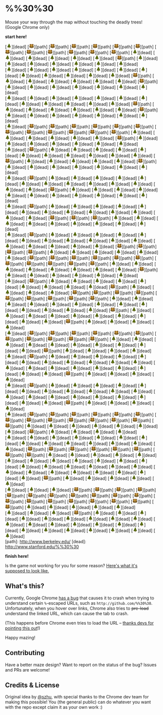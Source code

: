 %%30%30
=======

Mouse your way through the map without touching the deadly trees! (Google Chrome only)

**start here!**

<!-- GAME -->
[<img width="16" src="src/u1f332.png">][dead] [<img width="16" src="src/u1f43b.png">][path] [<img width="16" src="src/u1f43b.png">][path] [<img width="16" src="src/u1f43b.png">][path] [<img width="16" src="src/u1f43b.png">][path] [<img width="16" src="src/u1f43b.png">][path] [<img width="16" src="src/u1f43b.png">][path] [<img width="16" src="src/u1f43b.png">][path] [<img width="16" src="src/u1f43b.png">][path] [<img width="16" src="src/u1f43b.png">][path] [<img width="16" src="src/u1f43b.png">][path] [<img width="16" src="src/u1f43b.png">][path] [<img width="16" src="src/u1f43b.png">][path] [<img width="16" src="src/u1f332.png">][dead] [<img width="16" src="src/u1f332.png">][dead] [<img width="16" src="src/u1f332.png">][dead] [<img width="16" src="src/u1f332.png">][dead] [<img width="16" src="src/u1f332.png">][dead] [<img width="16" src="src/u1f332.png">][dead] [<img width="16" src="src/u1f43b.png">][path] [<img width="16" src="src/u1f332.png">][dead] [<img width="16" src="src/u1f332.png">][dead] [<img width="16" src="src/u1f332.png">][dead] [<img width="16" src="src/u1f332.png">][dead] [<img width="16" src="src/u1f332.png">][dead] [<img width="16" src="src/u1f332.png">][dead] [<img width="16" src="src/u1f332.png">][dead]  
[<img width="16" src="src/u1f332.png">][dead] [<img width="16" src="src/u1f332.png">][dead] [<img width="16" src="src/u1f332.png">][dead] [<img width="16" src="src/u1f332.png">][dead] [<img width="16" src="src/u1f332.png">][dead] [<img width="16" src="src/u1f332.png">][dead] [<img width="16" src="src/u1f332.png">][dead] [<img width="16" src="src/u1f332.png">][dead] [<img width="16" src="src/u1f332.png">][dead] [<img width="16" src="src/u1f332.png">][dead] [<img width="16" src="src/u1f332.png">][dead] [<img width="16" src="src/u1f332.png">][dead] [<img width="16" src="src/u1f43b.png">][path] [<img width="16" src="src/u1f332.png">][dead] [<img width="16" src="src/u1f332.png">][dead] [<img width="16" src="src/u1f332.png">][dead] [<img width="16" src="src/u1f332.png">][dead] [<img width="16" src="src/u1f332.png">][dead] [<img width="16" src="src/u1f332.png">][dead] [<img width="16" src="src/u1f43b.png">][path] [<img width="16" src="src/u1f332.png">][dead] [<img width="16" src="src/u1f332.png">][dead] [<img width="16" src="src/u1f332.png">][dead] [<img width="16" src="src/u1f332.png">][dead] [<img width="16" src="src/u1f332.png">][dead] [<img width="16" src="src/u1f332.png">][dead] [<img width="16" src="src/u1f332.png">][dead]  
[<img width="16" src="src/u1f332.png">][dead] [<img width="16" src="src/u1f332.png">][dead] [<img width="16" src="src/u1f332.png">][dead] [<img width="16" src="src/u1f332.png">][dead] [<img width="16" src="src/u1f332.png">][dead] [<img width="16" src="src/u1f332.png">][dead] [<img width="16" src="src/u1f332.png">][dead] [<img width="16" src="src/u1f332.png">][dead] [<img width="16" src="src/u1f332.png">][dead] [<img width="16" src="src/u1f332.png">][dead] [<img width="16" src="src/u1f332.png">][dead] [<img width="16" src="src/u1f332.png">][dead] [<img width="16" src="src/u1f43b.png">][path] [<img width="16" src="src/u1f332.png">][dead] [<img width="16" src="src/u1f332.png">][dead] [<img width="16" src="src/u1f332.png">][dead] [<img width="16" src="src/u1f332.png">][dead] [<img width="16" src="src/u1f332.png">][dead] [<img width="16" src="src/u1f332.png">][dead] [<img width="16" src="src/u1f43b.png">][path] [<img width="16" src="src/u1f332.png">][dead] [<img width="16" src="src/u1f332.png">][dead] [<img width="16" src="src/u1f332.png">][dead] [<img width="16" src="src/u1f332.png">][dead] [<img width="16" src="src/u1f332.png">][dead] [<img width="16" src="src/u1f332.png">][dead] [<img width="16" src="src/u1f332.png">][dead]  
[<img width="16" src="src/u1f332.png">][dead] [<img width="16" src="src/u1f43b.png">][path] [<img width="16" src="src/u1f43b.png">][path] [<img width="16" src="src/u1f43b.png">][path] [<img width="16" src="src/u1f43b.png">][path] [<img width="16" src="src/u1f43b.png">][path] [<img width="16" src="src/u1f43b.png">][path] [<img width="16" src="src/u1f43b.png">][path] [<img width="16" src="src/u1f43b.png">][path] [<img width="16" src="src/u1f43b.png">][path] [<img width="16" src="src/u1f43b.png">][path] [<img width="16" src="src/u1f43b.png">][path] [<img width="16" src="src/u1f43b.png">][path] [<img width="16" src="src/u1f332.png">][dead] [<img width="16" src="src/u1f332.png">][dead] [<img width="16" src="src/u1f332.png">][dead] [<img width="16" src="src/u1f332.png">][dead] [<img width="16" src="src/u1f332.png">][dead] [<img width="16" src="src/u1f332.png">][dead] [<img width="16" src="src/u1f43b.png">][path] [<img width="16" src="src/u1f332.png">][dead] [<img width="16" src="src/u1f332.png">][dead] [<img width="16" src="src/u1f332.png">][dead] [<img width="16" src="src/u1f332.png">][dead] [<img width="16" src="src/u1f332.png">][dead] [<img width="16" src="src/u1f332.png">][dead] [<img width="16" src="src/u1f332.png">][dead]  
[<img width="16" src="src/u1f332.png">][dead] [<img width="16" src="src/u1f43b.png">][path] [<img width="16" src="src/u1f332.png">][dead] [<img width="16" src="src/u1f332.png">][dead] [<img width="16" src="src/u1f332.png">][dead] [<img width="16" src="src/u1f332.png">][dead] [<img width="16" src="src/u1f332.png">][dead] [<img width="16" src="src/u1f332.png">][dead] [<img width="16" src="src/u1f332.png">][dead] [<img width="16" src="src/u1f332.png">][dead] [<img width="16" src="src/u1f332.png">][dead] [<img width="16" src="src/u1f332.png">][dead] [<img width="16" src="src/u1f332.png">][dead] [<img width="16" src="src/u1f43b.png">][path] [<img width="16" src="src/u1f332.png">][dead] [<img width="16" src="src/u1f332.png">][dead] [<img width="16" src="src/u1f332.png">][dead] [<img width="16" src="src/u1f332.png">][dead] [<img width="16" src="src/u1f332.png">][dead] [<img width="16" src="src/u1f43b.png">][path] [<img width="16" src="src/u1f332.png">][dead] [<img width="16" src="src/u1f332.png">][dead] [<img width="16" src="src/u1f332.png">][dead] [<img width="16" src="src/u1f332.png">][dead] [<img width="16" src="src/u1f332.png">][dead] [<img width="16" src="src/u1f332.png">][dead] [<img width="16" src="src/u1f332.png">][dead]  
[<img width="16" src="src/u1f332.png">][dead] [<img width="16" src="src/u1f43b.png">][path] [<img width="16" src="src/u1f332.png">][dead] [<img width="16" src="src/u1f332.png">][dead] [<img width="16" src="src/u1f332.png">][dead] [<img width="16" src="src/u1f332.png">][dead] [<img width="16" src="src/u1f332.png">][dead] [<img width="16" src="src/u1f332.png">][dead] [<img width="16" src="src/u1f332.png">][dead] [<img width="16" src="src/u1f332.png">][dead] [<img width="16" src="src/u1f332.png">][dead] [<img width="16" src="src/u1f332.png">][dead] [<img width="16" src="src/u1f332.png">][dead] [<img width="16" src="src/u1f332.png">][dead] [<img width="16" src="src/u1f332.png">][dead] [<img width="16" src="src/u1f43b.png">][path] [<img width="16" src="src/u1f332.png">][dead] [<img width="16" src="src/u1f332.png">][dead] [<img width="16" src="src/u1f332.png">][dead] [<img width="16" src="src/u1f332.png">][dead] [<img width="16" src="src/u1f332.png">][dead] [<img width="16" src="src/u1f332.png">][dead] [<img width="16" src="src/u1f332.png">][dead] [<img width="16" src="src/u1f332.png">][dead] [<img width="16" src="src/u1f332.png">][dead] [<img width="16" src="src/u1f332.png">][dead] [<img width="16" src="src/u1f332.png">][dead]  
[<img width="16" src="src/u1f332.png">][dead] [<img width="16" src="src/u1f43b.png">][path] [<img width="16" src="src/u1f332.png">][dead] [<img width="16" src="src/u1f332.png">][dead] [<img width="16" src="src/u1f332.png">][dead] [<img width="16" src="src/u1f332.png">][dead] [<img width="16" src="src/u1f332.png">][dead] [<img width="16" src="src/u1f332.png">][dead] [<img width="16" src="src/u1f332.png">][dead] [<img width="16" src="src/u1f332.png">][dead] [<img width="16" src="src/u1f332.png">][dead] [<img width="16" src="src/u1f332.png">][dead] [<img width="16" src="src/u1f332.png">][dead] [<img width="16" src="src/u1f332.png">][dead] [<img width="16" src="src/u1f332.png">][dead] [<img width="16" src="src/u1f43b.png">][path] [<img width="16" src="src/u1f43b.png">][path] [<img width="16" src="src/u1f43b.png">][path] [<img width="16" src="src/u1f332.png">][dead] [<img width="16" src="src/u1f332.png">][dead] [<img width="16" src="src/u1f332.png">][dead] [<img width="16" src="src/u1f332.png">][dead] [<img width="16" src="src/u1f332.png">][dead] [<img width="16" src="src/u1f332.png">][dead] [<img width="16" src="src/u1f332.png">][dead] [<img width="16" src="src/u1f332.png">][dead] [<img width="16" src="src/u1f332.png">][dead]  
[<img width="16" src="src/u1f332.png">][dead] [<img width="16" src="src/u1f43b.png">][path] [<img width="16" src="src/u1f332.png">][dead] [<img width="16" src="src/u1f332.png">][dead] [<img width="16" src="src/u1f332.png">][dead] [<img width="16" src="src/u1f332.png">][dead] [<img width="16" src="src/u1f332.png">][dead] [<img width="16" src="src/u1f332.png">][dead] [<img width="16" src="src/u1f332.png">][dead] [<img width="16" src="src/u1f332.png">][dead] [<img width="16" src="src/u1f332.png">][dead] [<img width="16" src="src/u1f332.png">][dead] [<img width="16" src="src/u1f332.png">][dead] [<img width="16" src="src/u1f332.png">][dead] [<img width="16" src="src/u1f332.png">][dead] [<img width="16" src="src/u1f332.png">][dead] [<img width="16" src="src/u1f332.png">][dead] [<img width="16" src="src/u1f332.png">][dead] [<img width="16" src="src/u1f43b.png">][path] [<img width="16" src="src/u1f43b.png">][path] [<img width="16" src="src/u1f43b.png">][path] [<img width="16" src="src/u1f43b.png">][path] [<img width="16" src="src/u1f332.png">][dead] [<img width="16" src="src/u1f332.png">][dead] [<img width="16" src="src/u1f332.png">][dead] [<img width="16" src="src/u1f332.png">][dead] [<img width="16" src="src/u1f332.png">][dead]  
[<img width="16" src="src/u1f332.png">][dead] [<img width="16" src="src/u1f43b.png">][path] [<img width="16" src="src/u1f43b.png">][path] [<img width="16" src="src/u1f43b.png">][path] [<img width="16" src="src/u1f43b.png">][path] [<img width="16" src="src/u1f43b.png">][path] [<img width="16" src="src/u1f43b.png">][path] [<img width="16" src="src/u1f43b.png">][path] [<img width="16" src="src/u1f43b.png">][path] [<img width="16" src="src/u1f43b.png">][path] [<img width="16" src="src/u1f43b.png">][path] [<img width="16" src="src/u1f43b.png">][path] [<img width="16" src="src/u1f332.png">][dead] [<img width="16" src="src/u1f332.png">][dead] [<img width="16" src="src/u1f332.png">][dead] [<img width="16" src="src/u1f332.png">][dead] [<img width="16" src="src/u1f332.png">][dead] [<img width="16" src="src/u1f332.png">][dead] [<img width="16" src="src/u1f332.png">][dead] [<img width="16" src="src/u1f332.png">][dead] [<img width="16" src="src/u1f43b.png">][path] [<img width="16" src="src/u1f332.png">][dead] [<img width="16" src="src/u1f332.png">][dead] [<img width="16" src="src/u1f332.png">][dead] [<img width="16" src="src/u1f332.png">][dead] [<img width="16" src="src/u1f332.png">][dead] [<img width="16" src="src/u1f332.png">][dead]  
[<img width="16" src="src/u1f332.png">][dead] [<img width="16" src="src/u1f43b.png">][path] [<img width="16" src="src/u1f332.png">][dead] [<img width="16" src="src/u1f332.png">][dead] [<img width="16" src="src/u1f332.png">][dead] [<img width="16" src="src/u1f332.png">][dead] [<img width="16" src="src/u1f332.png">][dead] [<img width="16" src="src/u1f332.png">][dead] [<img width="16" src="src/u1f332.png">][dead] [<img width="16" src="src/u1f332.png">][dead] [<img width="16" src="src/u1f332.png">][dead] [<img width="16" src="src/u1f43b.png">][path] [<img width="16" src="src/u1f332.png">][dead] [<img width="16" src="src/u1f332.png">][dead] [<img width="16" src="src/u1f332.png">][dead] [<img width="16" src="src/u1f332.png">][dead] [<img width="16" src="src/u1f43b.png">][path] [<img width="16" src="src/u1f43b.png">][path] [<img width="16" src="src/u1f43b.png">][path] [<img width="16" src="src/u1f43b.png">][path] [<img width="16" src="src/u1f43b.png">][path] [<img width="16" src="src/u1f43b.png">][path] [<img width="16" src="src/u1f43b.png">][path] [<img width="16" src="src/u1f43b.png">][path] [<img width="16" src="src/u1f43b.png">][path] [<img width="16" src="src/u1f332.png">][dead] [<img width="16" src="src/u1f332.png">][dead]  
[<img width="16" src="src/u1f332.png">][dead] [<img width="16" src="src/u1f332.png">][dead] [<img width="16" src="src/u1f332.png">][dead] [<img width="16" src="src/u1f332.png">][dead] [<img width="16" src="src/u1f332.png">][dead] [<img width="16" src="src/u1f332.png">][dead] [<img width="16" src="src/u1f332.png">][dead] [<img width="16" src="src/u1f332.png">][dead] [<img width="16" src="src/u1f332.png">][dead] [<img width="16" src="src/u1f332.png">][dead] [<img width="16" src="src/u1f332.png">][dead] [<img width="16" src="src/u1f43b.png">][path] [<img width="16" src="src/u1f332.png">][dead] [<img width="16" src="src/u1f332.png">][dead] [<img width="16" src="src/u1f332.png">][dead] [<img width="16" src="src/u1f332.png">][dead] [<img width="16" src="src/u1f332.png">][dead] [<img width="16" src="src/u1f332.png">][dead] [<img width="16" src="src/u1f332.png">][dead] [<img width="16" src="src/u1f332.png">][dead] [<img width="16" src="src/u1f332.png">][dead] [<img width="16" src="src/u1f332.png">][dead] [<img width="16" src="src/u1f43b.png">][path] [<img width="16" src="src/u1f332.png">][dead] [<img width="16" src="src/u1f332.png">][dead] [<img width="16" src="src/u1f332.png">][dead] [<img width="16" src="src/u1f332.png">][dead]  
[<img width="16" src="src/u1f332.png">][dead] [<img width="16" src="src/u1f43b.png">][path] [<img width="16" src="src/u1f43b.png">][path] [<img width="16" src="src/u1f43b.png">][path] [<img width="16" src="src/u1f43b.png">][path] [<img width="16" src="src/u1f43b.png">][path] [<img width="16" src="src/u1f43b.png">][path] [<img width="16" src="src/u1f43b.png">][path] [<img width="16" src="src/u1f43b.png">][path] [<img width="16" src="src/u1f43b.png">][path] [<img width="16" src="src/u1f43b.png">][path] [<img width="16" src="src/u1f43b.png">][path] [<img width="16" src="src/u1f332.png">][dead] [<img width="16" src="src/u1f332.png">][dead] [<img width="16" src="src/u1f332.png">][dead] [<img width="16" src="src/u1f332.png">][dead] [<img width="16" src="src/u1f332.png">][dead] [<img width="16" src="src/u1f332.png">][dead] [<img width="16" src="src/u1f332.png">][dead] [<img width="16" src="src/u1f332.png">][dead] [<img width="16" src="src/u1f332.png">][dead] [<img width="16" src="src/u1f332.png">][dead] [<img width="16" src="src/u1f43b.png">][path] [<img width="16" src="src/u1f332.png">][dead] [<img width="16" src="src/u1f332.png">][dead] [<img width="16" src="src/u1f332.png">][dead] [<img width="16" src="src/u1f332.png">][dead]  
[<img width="16" src="src/u1f332.png">][dead] [<img width="16" src="src/u1f43b.png">][path] [<img width="16" src="src/u1f332.png">][dead] [<img width="16" src="src/u1f332.png">][dead] [<img width="16" src="src/u1f332.png">][dead] [<img width="16" src="src/u1f332.png">][dead] [<img width="16" src="src/u1f332.png">][dead] [<img width="16" src="src/u1f332.png">][dead] [<img width="16" src="src/u1f332.png">][dead] [<img width="16" src="src/u1f332.png">][dead] [<img width="16" src="src/u1f332.png">][dead] [<img width="16" src="src/u1f332.png">][dead] [<img width="16" src="src/u1f332.png">][dead] [<img width="16" src="src/u1f332.png">][dead] [<img width="16" src="src/u1f332.png">][dead] [<img width="16" src="src/u1f332.png">][dead] [<img width="16" src="src/u1f332.png">][dead] [<img width="16" src="src/u1f332.png">][dead] [<img width="16" src="src/u1f332.png">][dead] [<img width="16" src="src/u1f332.png">][dead] [<img width="16" src="src/u1f332.png">][dead] [<img width="16" src="src/u1f332.png">][dead] [<img width="16" src="src/u1f43b.png">][path] [<img width="16" src="src/u1f332.png">][dead] [<img width="16" src="src/u1f332.png">][dead] [<img width="16" src="src/u1f332.png">][dead] [<img width="16" src="src/u1f332.png">][dead]  
[<img width="16" src="src/u1f332.png">][dead] [<img width="16" src="src/u1f43b.png">][path] [<img width="16" src="src/u1f332.png">][dead] [<img width="16" src="src/u1f332.png">][dead] [<img width="16" src="src/u1f332.png">][dead] [<img width="16" src="src/u1f332.png">][dead] [<img width="16" src="src/u1f332.png">][dead] [<img width="16" src="src/u1f332.png">][dead] [<img width="16" src="src/u1f332.png">][dead] [<img width="16" src="src/u1f332.png">][dead] [<img width="16" src="src/u1f332.png">][dead] [<img width="16" src="src/u1f332.png">][dead] [<img width="16" src="src/u1f332.png">][dead] [<img width="16" src="src/u1f332.png">][dead] [<img width="16" src="src/u1f332.png">][dead] [<img width="16" src="src/u1f332.png">][dead] [<img width="16" src="src/u1f332.png">][dead] [<img width="16" src="src/u1f332.png">][dead] [<img width="16" src="src/u1f332.png">][dead] [<img width="16" src="src/u1f332.png">][dead] [<img width="16" src="src/u1f332.png">][dead] [<img width="16" src="src/u1f332.png">][dead] [<img width="16" src="src/u1f43b.png">][path] [<img width="16" src="src/u1f332.png">][dead] [<img width="16" src="src/u1f332.png">][dead] [<img width="16" src="src/u1f332.png">][dead] [<img width="16" src="src/u1f332.png">][dead]  
[<img width="16" src="src/u1f332.png">][dead] [<img width="16" src="src/u1f43b.png">][path] [<img width="16" src="src/u1f43b.png">][path] [<img width="16" src="src/u1f43b.png">][path] [<img width="16" src="src/u1f43b.png">][path] [<img width="16" src="src/u1f43b.png">][path] [<img width="16" src="src/u1f43b.png">][path] [<img width="16" src="src/u1f43b.png">][path] [<img width="16" src="src/u1f43b.png">][path] [<img width="16" src="src/u1f43b.png">][path] [<img width="16" src="src/u1f43b.png">][path] [<img width="16" src="src/u1f43b.png">][path] [<img width="16" src="src/u1f43b.png">][path] [<img width="16" src="src/u1f43b.png">][path] [<img width="16" src="src/u1f43b.png">][path] [<img width="16" src="src/u1f332.png">][dead] [<img width="16" src="src/u1f332.png">][dead] [<img width="16" src="src/u1f332.png">][dead] [<img width="16" src="src/u1f332.png">][dead] [<img width="16" src="src/u1f332.png">][dead] [<img width="16" src="src/u1f332.png">][dead] [<img width="16" src="src/u1f332.png">][dead] [<img width="16" src="src/u1f43b.png">][path] [<img width="16" src="src/u1f332.png">][dead] [<img width="16" src="src/u1f332.png">][dead] [<img width="16" src="src/u1f332.png">][dead] [<img width="16" src="src/u1f332.png">][dead]  
[<img width="16" src="src/u1f332.png">][dead] [<img width="16" src="src/u1f332.png">][dead] [<img width="16" src="src/u1f332.png">][dead] [<img width="16" src="src/u1f332.png">][dead] [<img width="16" src="src/u1f332.png">][dead] [<img width="16" src="src/u1f332.png">][dead] [<img width="16" src="src/u1f332.png">][dead] [<img width="16" src="src/u1f332.png">][dead] [<img width="16" src="src/u1f332.png">][dead] [<img width="16" src="src/u1f332.png">][dead] [<img width="16" src="src/u1f332.png">][dead] [<img width="16" src="src/u1f332.png">][dead] [<img width="16" src="src/u1f332.png">][dead] [<img width="16" src="src/u1f332.png">][dead] [<img width="16" src="src/u1f43b.png">][path] [<img width="16" src="src/u1f43b.png">][path] [<img width="16" src="src/u1f43b.png">][path] [<img width="16" src="src/u1f43b.png">][path] [<img width="16" src="src/u1f43b.png">][path] [<img width="16" src="src/u1f43b.png">][path] [<img width="16" src="src/u1f43b.png">][path] [<img width="16" src="src/u1f43b.png">][path] [<img width="16" src="src/u1f332.png">][dead] [<img width="16" src="src/u1f332.png">][dead] [<img width="16" src="src/u1f332.png">][dead] [<img width="16" src="src/u1f332.png">][dead] [<img width="16" src="src/u1f332.png">][dead]  
[<img width="16" src="src/u1f332.png">][dead] [<img width="16" src="src/u1f332.png">][dead] [<img width="16" src="src/u1f332.png">][dead] [<img width="16" src="src/u1f332.png">][dead] [<img width="16" src="src/u1f332.png">][dead] [<img width="16" src="src/u1f332.png">][dead] [<img width="16" src="src/u1f332.png">][dead] [<img width="16" src="src/u1f332.png">][dead] [<img width="16" src="src/u1f332.png">][dead] [<img width="16" src="src/u1f332.png">][dead] [<img width="16" src="src/u1f332.png">][dead] [<img width="16" src="src/u1f332.png">][dead] [<img width="16" src="src/u1f332.png">][dead] [<img width="16" src="src/u1f332.png">][dead] [<img width="16" src="src/u1f332.png">][dead] [<img width="16" src="src/u1f332.png">][dead] [<img width="16" src="src/u1f332.png">][dead] [<img width="16" src="src/u1f332.png">][dead] [<img width="16" src="src/u1f332.png">][dead] [<img width="16" src="src/u1f332.png">][dead] [<img width="16" src="src/u1f332.png">][dead] [<img width="16" src="src/u1f43b.png">][path] [<img width="16" src="src/u1f332.png">][dead] [<img width="16" src="src/u1f332.png">][dead] [<img width="16" src="src/u1f332.png">][dead] [<img width="16" src="src/u1f332.png">][dead] [<img width="16" src="src/u1f332.png">][dead]  
[<img width="16" src="src/u1f332.png">][dead] [<img width="16" src="src/u1f332.png">][dead] [<img width="16" src="src/u1f332.png">][dead] [<img width="16" src="src/u1f43b.png">][path] [<img width="16" src="src/u1f43b.png">][path] [<img width="16" src="src/u1f43b.png">][path] [<img width="16" src="src/u1f43b.png">][path] [<img width="16" src="src/u1f43b.png">][path] [<img width="16" src="src/u1f43b.png">][path] [<img width="16" src="src/u1f43b.png">][path] [<img width="16" src="src/u1f43b.png">][path] [<img width="16" src="src/u1f43b.png">][path] [<img width="16" src="src/u1f43b.png">][path] [<img width="16" src="src/u1f43b.png">][path] [<img width="16" src="src/u1f43b.png">][path] [<img width="16" src="src/u1f43b.png">][path] [<img width="16" src="src/u1f43b.png">][path] [<img width="16" src="src/u1f43b.png">][path] [<img width="16" src="src/u1f43b.png">][path] [<img width="16" src="src/u1f43b.png">][path] [<img width="16" src="src/u1f43b.png">][path] [<img width="16" src="src/u1f43b.png">][path] [<img width="16" src="src/u1f332.png">][dead] [<img width="16" src="src/u1f332.png">][dead] [<img width="16" src="src/u1f332.png">][dead] [<img width="16" src="src/u1f332.png">][dead] [<img width="16" src="src/u1f332.png">][dead]  
[<img width="16" src="src/u1f332.png">][dead] [<img width="16" src="src/u1f332.png">][dead] [<img width="16" src="src/u1f332.png">][dead] [<img width="16" src="src/u1f43b.png">][path] [<img width="16" src="src/u1f332.png">][dead] [<img width="16" src="src/u1f332.png">][dead] [<img width="16" src="src/u1f332.png">][dead] [<img width="16" src="src/u1f332.png">][dead] [<img width="16" src="src/u1f332.png">][dead] [<img width="16" src="src/u1f332.png">][dead] [<img width="16" src="src/u1f332.png">][dead] [<img width="16" src="src/u1f332.png">][dead] [<img width="16" src="src/u1f332.png">][dead] [<img width="16" src="src/u1f332.png">][dead] [<img width="16" src="src/u1f332.png">][dead] [<img width="16" src="src/u1f332.png">][dead] [<img width="16" src="src/u1f332.png">][dead] [<img width="16" src="src/u1f332.png">][dead] [<img width="16" src="src/u1f332.png">][dead] [<img width="16" src="src/u1f332.png">][dead] [<img width="16" src="src/u1f332.png">][dead] [<img width="16" src="src/u1f332.png">][dead] [<img width="16" src="src/u1f332.png">][dead] [<img width="16" src="src/u1f332.png">][dead] [<img width="16" src="src/u1f332.png">][dead] [<img width="16" src="src/u1f332.png">][dead] [<img width="16" src="src/u1f332.png">][dead]  
[path]: http://www.berkeley.edu/
[dead]: http://www.stanford.edu/%%30%30
<!-- GAME -->

**finish here!**

Is the game not working for you for some reason? [Here's what it's supposed to look like.](http://cl.ly/11153b1k3i3w)  


What's this?
------------

Currently, Google Chrome [has a bug](https://code.google.com/p/chromium/issues/detail?id=533361) that causes it to crash when trying to understand certain `%`-escaped URLs, such as `http://github.com/%%30%30`. Unfortunately, when you hover over links, Chrome also tries to ~~pre-load~~ understand the linked URL, which can cause the tab to crash.

(This happens before Chrome even tries to load the URL – [thanks devs for pointing this out](https://code.google.com/p/chromium/issues/detail?id=533361#c36)!)

Happy mazing!


Contributing
------------

Have a better maze design? Want to report on the status of the bug? Issues and PRs are welcome!


Credits & License
-----------------

Original idea by [@szhu](http://github.com/szhu), with special thanks to the Chrome dev team for making this possible! You (the general public) can do whatever you want with the repo except claim it as your own work :)
